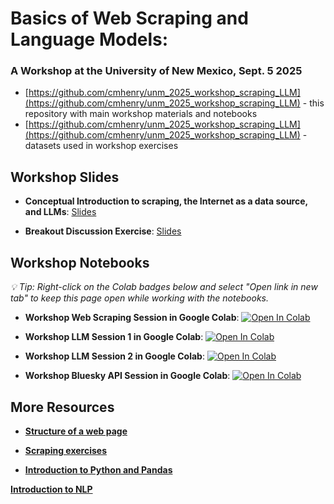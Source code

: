 # Basics of Web Scraping and Language Models: 
### A Workshop at the University of New Mexico, Sept. 5 2025

- [https://github.com/cmhenry/unm_2025_workshop_scraping_LLM](https://github.com/cmhenry/unm_2025_workshop_scraping_LLM) - this repository with main workshop materials and notebooks
- [https://github.com/cmhenry/unm_2025_workshop_scraping_LLM](https://github.com/cmhenry/unm_2025_workshop_scraping_LLM) - datasets used in workshop exercises

## Workshop Slides

- **Conceptual Introduction to scraping, the Internet as a data source, and LLMs**: <a href="https://henryhenryhenry.com/unm_workshop_2025/conceptual.html#1" target="_blank">Slides</a>

- **Breakout Discussion Exercise**: <a href="https://henryhenryhenry.com/unm_workshop_2025/discussion.html#1" target="_blank">Slides</a>

## Workshop Notebooks
*💡 Tip: Right-click on the Colab badges below and select "Open link in new tab" to keep this page open while working with the notebooks.*

- **Workshop Web Scraping Session in Google Colab**: <a href="https://colab.research.google.com/github/cmhenry/unm_workshop_2025/blob/main/notebooks/workshop_session_1_web_scraping.ipynb?flush_cache=true" target="_blank"><img src="https://colab.research.google.com/assets/colab-badge.svg" alt="Open In Colab"/></a>

- **Workshop LLM Session 1 in Google Colab**: <a href="https://colab.research.google.com/github/cmhenry/unm_workshop_2025/blob/main/notebooks/workshop_session_2a_LLMs.ipynb?flush_cache=true" target="_blank"><img src="https://colab.research.google.com/assets/colab-badge.svg" alt="Open In Colab"/></a>

- **Workshop LLM Session 2 in Google Colab**: <a href="https://colab.research.google.com/github/cmhenry/unm_workshop_2025/blob/main/notebooks/workshop_session_2b_LLMs.ipynb?flush_cache=true" target="_blank"><img src="https://colab.research.google.com/assets/colab-badge.svg" alt="Open In Colab"/></a>

- **Workshop Bluesky API Session in Google Colab**: <a href="https://colab.research.google.com/github/cmhenry/unm_workshop_2025/blob/main/notebooks/workshop_session_3_bluesky.ipynb?flush_cache=true" target="_blank"><img src="https://colab.research.google.com/assets/colab-badge.svg" alt="Open In Colab"/></a>

## More Resources

- <a href="https://henryhenryhenry.com/unm_workshop_2025/resources/structure-of-a-web-page.html" target="_blank">**Structure of a web page**</a>

- <a href="https://henryhenryhenry.com/unm_workshop_2025/resources/structure-of-a-web-page.html" target="_blank">**Scraping exercises**</a>

- <a href="https://henryhenryhenry.com/unm_workshop_2025/notebooks/introduction_to_python/" target="_blank">**Introduction to Python and Pandas**</a>

<a href="https://henryhenryhenry.com/unm_workshop_2025/notebooks/nlp/" target="_blank">**Introduction to NLP**</a>
